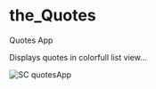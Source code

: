 # the_Quotes
Quotes App

Displays quotes in colorfull list view...

![SC quotesApp](https://user-images.githubusercontent.com/13982255/54703386-b2c86f80-4b5e-11e9-9984-3e4506e4854f.png)
